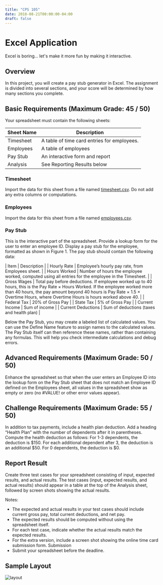 ```yaml
---
title: "CPS 105"
date: 2018-08-21T00:00:00-04:00
draft: false
---
```


# Excel Application

Excel is boring... let's make it more fun by making it interactive.

## Overview

In this project, you will create a pay stub generator in Excel. The assignment is divided into several sections, and your score will be determined by how many sections you complete.

## Basic Requirements (Maximum Grade: 45 / 50)

Your spreadsheet must contain the following sheets:

| Sheet Name | Description |
| --- | --- |
| Timesheet | A table of time card entries for employees. |
| Employees | A table of employees |
| Pay Stub | An interactive form and report |
| Analysis | See Reporting Results below |

### Timesheet
Import the data for this sheet from a file named [timesheet.csv](/bju/cps105/homework/excel-application/timesheet.csv). Do not add any extra columns or computations.

### Employees
Import the data for this sheet from a file named [employees.csv](/bju/cps105/homework/excel-application/employees.csv). 

### Pay Stub

This is the interactive part of the spreadsheet. Provide a lookup form for the user to enter an employee ID. Display a pay stub for the employee, formatted as shown in Figure 1. The pay stub should contain the following data:

| Item | Description | 
| Hourly Rate | Employee’s hourly pay rate, from Employees sheet. |
| Hours Worked | Number of hours the employee worked, computed using all entries for the employee in the Timesheet. |
| Gross Wages | Total pay before deductions. If employee worked up to 40 hours, this is the Pay Rate × Hours Worked. If the employee worked more than 40 hours, the pay amount beyond 40 hours is Pay Rate × 1.5 × Overtime Hours, where Overtime Hours is hours worked above 40. |
| Federal Tax | 20% of Gross Pay |
| State Tax | 5% of Gross Pay |
| Current Income | Sum of income |
| Current Deductions | Sum of deductions (taxes and health plan) |

Below the Pay Stub, you may create a labeled list of calculated values. You can use the Define Name feature to assign names to the calculated values. The Pay Stub itself can then reference these names, rather than containing any formulas. This will help you check intermediate calculations and debug errors.

## Advanced Requirements (Maximum Grade: 50 / 50)

Enhance the spreadsheet so that when the user enters an Employee ID into the lookup form on the Pay Stub sheet that does not match an Employee ID defined on the Employees sheet, all values in the spreadsheet show as empty or zero (no #VALUE! or other error values appear).

## Challenge Requirements (Maximum Grade: 55 / 50)
In addition to tax payments, include a health plan deduction. Add a heading “Health Plan” with the number of dependents after it in parentheses. Compute the health deduction as follows: For 1-3 dependents, the deduction is $150. For each additional dependent after 3, the deduction is an additional $50. For 0 dependents, the deduction is $0.

## Report Result
Create three test cases for your spreadsheet consisting of input, expected results, and actual results. The test cases (input, expected results, and actual results) should appear in a table at the top of the Analysis sheet, followed by screen shots showing the actual results. 

Notes:
- The expected and actual results in your test cases should include current gross pay, total current deductions, and net pay.
- The expected results should be computed without using the spreadsheet itself. 
- For each test case, indicate whether the actual results match the expected results.
- For the extra version, include a screen shot showing the online time card submission form.
Submission
- Submit your spreadsheet before the deadline.

## Sample Layout

![layout](/bju/cps105/homework/excel-application/layout.png)